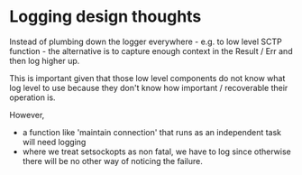 # Logging design thoughts

Instead of plumbing down the logger everywhere - e.g. to low level SCTP function - the alternative is to capture enough context in the Result / Err and then log higher up.

This is important given that those low level components do not know what log level to use because they don't know how important / recoverable their operation is.

However,
  
- a function like 'maintain connection' that runs as an independent task will need logging
- where we treat setsockopts as non fatal, we have to log since otherwise there will be no other way of noticing the failure.
